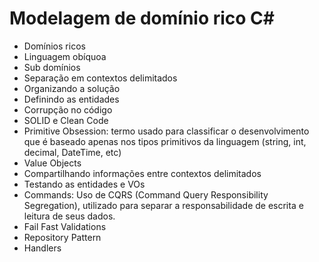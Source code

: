 # Modelagem de domínio rico C#

- Domínios ricos
- Linguagem obíquoa
- Sub domínios
- Separação em contextos delimitados
- Organizando a solução
- Definindo as entidades
- Corrupção no código
- SOLID e Clean Code
- Primitive Obsession: termo usado para classificar o desenvolvimento que é baseado apenas nos tipos primitivos da linguagem (string, int, decimal, DateTime, etc)
- Value Objects
- Compartilhando informações entre contextos delimitados
- Testando as entidades e VOs
- Commands: Uso de CQRS (Command Query Responsibility Segregation), utilizado para separar a responsabilidade de escrita e leitura de seus dados.
- Fail Fast Validations
- Repository Pattern
- Handlers
